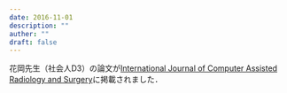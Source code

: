 ```yaml
---
date: 2016-11-01
description: ""
auther: ""
draft: false
---
```

花岡先生（社会人D3）の論文が[International Journal of Computer Assisted Radiology and Surgery](https://link.springer.com/article/10.1007/s11548-016-1507-z)に掲載されました．

